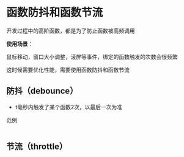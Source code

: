 # 函数防抖和函数节流

开发过程中的高阶函数，都是为了防止函数被高频调用

**使用场景**：

鼠标移动，窗口大小调整，滚屏等事件，绑定的函数触发的次数会很频繁

这时候需要优化性能，需要使用函数防抖和函数节流









## 防抖（debounce）

+ t毫秒内触发了某个函数2次，以最后一次为准



范例

```js

```





## 节流（throttle）




